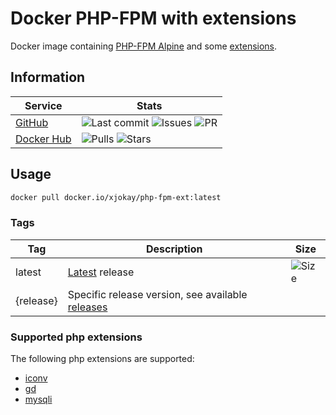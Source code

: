 # Docker PHP-FPM with extensions

Docker image containing [PHP-FPM Alpine](https://hub.docker.com/_/php) and some [extensions](https://github.com/x-jokay/docker-php-fpm-ext#supported-php-extensions).

## Information

| Service                                                   | Stats |
|-----------------------------------------------------------|-------|
| [GitHub](https://github.com/x-jokay/docker-php-fpm-ext)   | ![Last commit](https://img.shields.io/github/last-commit/x-jokay/docker-php-fpm-ext.svg?style=flat-square) ![Issues](https://img.shields.io/github/issues-raw/x-jokay/docker-php-fpm-ext.svg?style=flat-square) ![PR](https://img.shields.io/github/issues-pr-raw/x-jokay/docker-php-fpm-ext.svg?style=flat-square) |
| [Docker Hub](https://hub.docker.com/r/xjokay/php-fpm-ext) | ![Pulls](https://img.shields.io/docker/pulls/xjokay/php-fpm-ext.svg?style=flat-square) ![Stars](https://img.shields.io/docker/stars/xjokay/php-fpm-ext.svg?style=flat-square) |

## Usage

```sh
docker pull docker.io/xjokay/php-fpm-ext:latest
```

### Tags

| Tag       | Description | Size |
|-----------|-------------|------|
| latest    | [Latest](https://github.com/x-jokay/docker-php-fpm-ext/releases/latest) release | ![Size](https://shields.beevelop.com/docker/image/image-size/xjokay/php-fpm-ext/latest.svg?style=flat-square) |
| {release} | Specific release version, see available [releases](https://github.com/x-jokay/docker-php-fpm-ext/releases) | |

### Supported php extensions

The following php extensions are supported:

- [iconv](https://www.php.net/manual/en/intro.iconv.php)
- [gd](https://www.php.net/manual/en/intro.image.php)
- [mysqli](https://www.php.net/manual/en/intro.mysqli.php)
